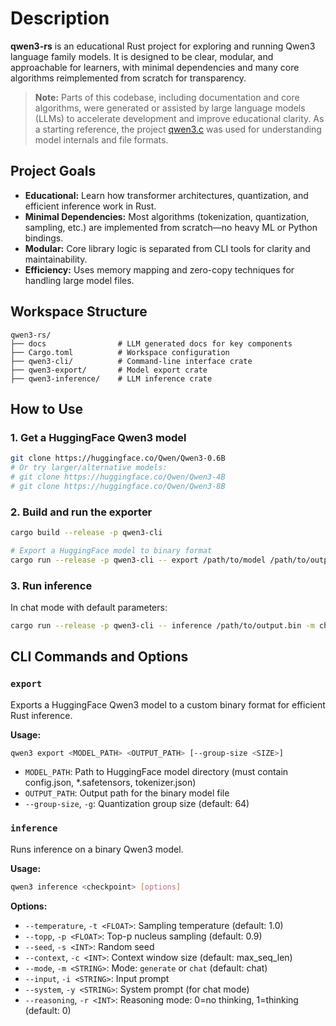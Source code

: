 # Description

**qwen3-rs** is an educational Rust project for exploring and running Qwen3 language family models. It is designed to be clear, modular, and approachable for learners, with minimal dependencies and many core algorithms reimplemented from scratch for transparency.

> **Note:** Parts of this codebase, including documentation and core algorithms, were generated or assisted by large language models (LLMs) to accelerate development and improve educational clarity. As a starting reference, the project [qwen3.c](https://github.com/adriancable/qwen3.c) was used for understanding model internals and file formats.


## Project Goals

- **Educational:** Learn how transformer architectures, quantization, and efficient inference work in Rust.
- **Minimal Dependencies:** Most algorithms (tokenization, quantization, sampling, etc.) are implemented from scratch—no heavy ML or Python bindings.
- **Modular:** Core library logic is separated from CLI tools for clarity and maintainability.
- **Efficiency:** Uses memory mapping and zero-copy techniques for handling large model files.

## Workspace Structure

```
qwen3-rs/
├── docs                # LLM generated docs for key components
├── Cargo.toml          # Workspace configuration
├── qwen3-cli/          # Command-line interface crate
├── qwen3-export/       # Model export crate
├── qwen3-inference/    # LLM inference crate
```

## How to Use

### 1. Get a HuggingFace Qwen3 model

```bash
git clone https://huggingface.co/Qwen/Qwen3-0.6B
# Or try larger/alternative models:
# git clone https://huggingface.co/Qwen/Qwen3-4B
# git clone https://huggingface.co/Qwen/Qwen3-8B
```

### 2. Build and run the exporter

```bash
cargo build --release -p qwen3-cli

# Export a HuggingFace model to binary format
cargo run --release -p qwen3-cli -- export /path/to/model /path/to/output.bin --group-size 64
```

### 3. Run inference

In chat mode with default parameters:

```bash
cargo run --release -p qwen3-cli -- inference /path/to/output.bin -m chat
```

## CLI Commands and Options

### `export`
Exports a HuggingFace Qwen3 model to a custom binary format for efficient Rust inference.

**Usage:**
```bash
qwen3 export <MODEL_PATH> <OUTPUT_PATH> [--group-size <SIZE>]
```
- `MODEL_PATH`: Path to HuggingFace model directory (must contain config.json, *.safetensors, tokenizer.json)
- `OUTPUT_PATH`: Output path for the binary model file
- `--group-size`, `-g`: Quantization group size (default: 64)

### `inference`
Runs inference on a binary Qwen3 model.

**Usage:**
```bash
qwen3 inference <checkpoint> [options]
```
**Options:**
- `--temperature`, `-t <FLOAT>`: Sampling temperature (default: 1.0)
- `--topp`, `-p <FLOAT>`: Top-p nucleus sampling (default: 0.9)
- `--seed`, `-s <INT>`: Random seed
- `--context`, `-c <INT>`: Context window size (default: max_seq_len)
- `--mode`, `-m <STRING>`: Mode: `generate` or `chat` (default: chat)
- `--input`, `-i <STRING>`: Input prompt
- `--system`, `-y <STRING>`: System prompt (for chat mode)
- `--reasoning`, `-r <INT>`: Reasoning mode: 0=no thinking, 1=thinking (default: 0)

